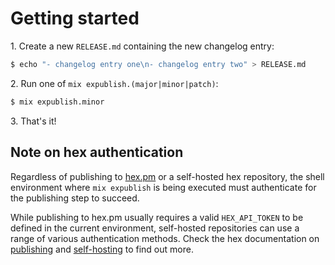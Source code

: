 # Getting started

1\. Create a new `RELEASE.md` containing the new changelog entry:

```bash
$ echo "- changelog entry one\n- changelog entry two" > RELEASE.md
```

2\. Run one of `mix expublish.(major|minor|patch)`:

```bash
$ mix expublish.minor
```

3\. That's it!

## Note on hex authentication

Regardless of publishing to [hex.pm](https://hex.pm/) or a self-hosted hex repository, the shell environment where
`mix expublish` is being executed must authenticate for the publishing step to succeed.

While publishing to hex.pm usually requires a valid `HEX_API_TOKEN` to be defined in the current environment, self-hosted repositories can use a range of various authentication methods.
Check the hex documentation on [publishing](https://hex.pm/docs/publish) and [self-hosting](https://hex.pm/docs/self_hosting) to find out more.


